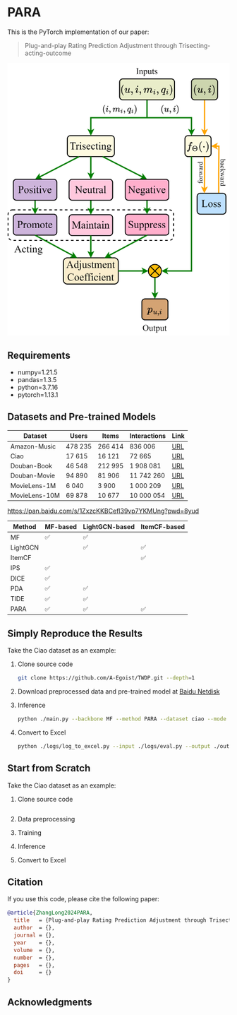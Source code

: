 # PARA

This is the PyTorch implementation of our paper:

>   Plug-and-play Rating Prediction Adjustment through Trisecting-acting-outcome

![The Workflow of PARA](img/PARA-workflow.svg)

## Requirements

*   numpy=1.21.5
*   pandas=1.3.5
*   python=3.7.16
*   pytorch=1.13.1

## Datasets and Pre-trained Models

| Dataset       | Users   | Items   | Interactions | Link                                                         |
| ------------- | ------- | ------- | ------------ | ------------------------------------------------------------ |
| Amazon-Music  | 478 235 | 266 414 | 836 006      | [URL](http://snap.stanford.edu/data/amazon/productGraph/categoryFiles/ratings_Digital_Music.csv) |
| Ciao          | 17 615  | 16 121  | 72 665       | [URL](https://guoguibing.github.io/librec/datasets.html)     |
| Douban-Book   | 46 548  | 212 995 | 1 908 081    | [URL](https://github.com/DeepGraphLearning/RecommenderSystems/blob/master/socialRec/README.md#douban-data) |
| Douban-Movie  | 94 890  | 81 906  | 11 742 260   | [URL](https://github.com/DeepGraphLearning/RecommenderSystems/blob/master/socialRec/README.md#douban-data) |
| MovieLens-1M  | 6 040   | 3 900   | 1 000 209    | [URL](https://grouplens.org/datasets/movielens/1m/)          |
| MovieLens-10M | 69 878  | 10 677  | 10 000 054   | [URL](https://grouplens.org/datasets/movielens/10m/)         |

https://pan.baidu.com/s/1ZxzcKKBCefl39vp7YKMUng?pwd=8yud

| Method   | MF-based | LightGCN-based | ItemCF-based |
| -------- | -------- | -------------- | ------------ |
| MF       | ✅        | ✅              |              |
| LightGCN |          | ✅              | ✅            |
| ItemCF   |          |                | ✅            |
| IPS      | ✅        |                |              |
| DICE     | ✅        |                |              |
| PDA      | ✅        | ✅              |              |
| TIDE     | ✅        | ✅              |              |
| PARA     | ✅        | ✅              | ✅            |



## Simply Reproduce the Results

Take the Ciao dataset as an example:

1.   Clone source code
     ```bash
     git clone https://github.com/A-Egoist/TWDP.git --depth=1
     ```

2.   Download preprocessed data and pre-trained model at [Baidu Netdisk](https://pan.baidu.com/s/1ZxzcKKBCefl39vp7YKMUng?pwd=8yud)

4.   Inference

     ```bash
     python ./main.py --backbone MF --method PARA --dataset ciao --mode eval
     ```

5.   Convert to Excel
     ```bash
     python ./logs/log_to_excel.py --input ./logs/eval.py --output ./output/eval.xlsx --sl 1 --el 2000
     ```
     
     

## Start from Scratch

Take the Ciao dataset as an example:

1.   Clone source code
     ```bash
     ```

2.   Data preprocessing

3.   Training

4.   Inference

5.   Convert to Excel

## Citation

If you use this code, please cite the following paper:

```bibtex
@article{ZhangLong2024PARA,
  title   = {Plug-and-play Rating Prediction Adjustment through Trisecting-acting-outcome},
  author  = {},
  journal = {},
  year    = {},
  volume  = {},
  number  = {},
  pages   = {},
  doi     = {}
}
```

## Acknowledgments

